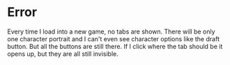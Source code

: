 # Error
Every time I load into a new game, no tabs are shown. There will be only one character portrait and I can't even see character options like the draft button. But all the buttons are still there. If I click where the tab should be it opens up, but they are all still invisible.
